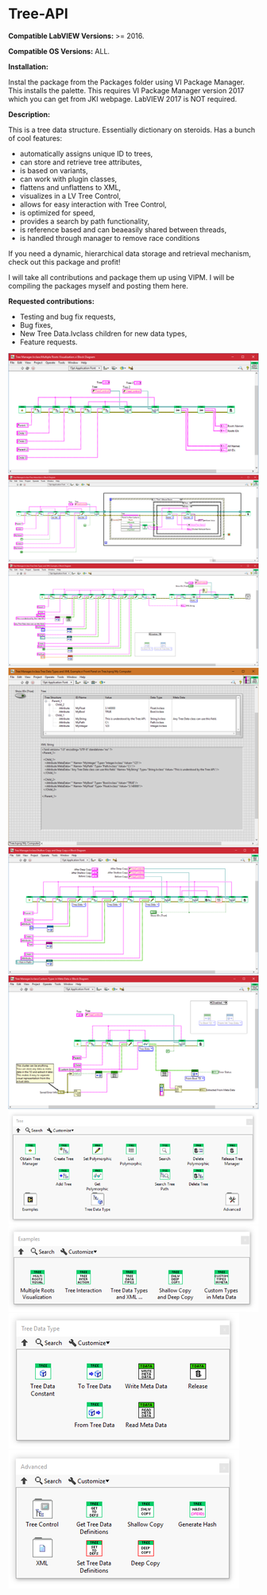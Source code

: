 # Tree-API

**Compatible LabVIEW Versions:** >= 2016.

**Compatible OS Versions:** ALL.

**Installation:**

Instal the package from the Packages folder using VI Package Manager. This installs the palette. This requires VI Package Manager version 2017 which you can get from JKI webpage. LabVIEW 2017 is NOT required.

**Description:**

This is a tree data structure. Essentially dictionary on steroids. Has a bunch of cool features:

- automatically assigns unique ID to trees,
- can store and retrieve tree attributes,
- is based on variants,
- can work with plugin classes,
- flattens and unflattens to XML,
- visualizes in a LV Tree Control,
- allows for easy interaction with Tree Control,
- is optimized for speed,
- provides a search by path functionality,
- is reference based and can beaeasily shared between threads,
- is handled through manager to remove race conditions

If you need a dynamic, hierarchical data storage and retrieval mechanism, check out this package and profit!

I will take all contributions and package them up using VIPM. I will be compiling the packages myself and posting them here.

**Requested contributions:**
- Testing and bug fix requests,
- Bug fixes,
- New Tree Data.lvclass children for new data types,
- Feature requests.

![Alt text](/Images/Example0.png?raw=true "Multiple Roots Visualization")
![Alt text](/Images/Example1.png?raw=true "Tree Interaction")
![Alt text](/Images/Example2.png?raw=true "Tree Data Types and XML Example")
![Alt text](/Images/VI0.png?raw=true "Tree Data Types and XML Example Results")
![Alt text](/Images/Example3.png?raw=true "Shallow Copy and Deep Copy")
![Alt text](/Images/Example4.png?raw=true "Custom Types in Meta Data")
![Alt text](/Images/Menu0.png?raw=true "Tree API")
![Alt text](/Images/Menu1.png?raw=true "Examples palette")
![Alt text](/Images/Menu2.png?raw=true "Tree Data palette")
![Alt text](/Images/Menu4.png?raw=true "Advanced palette")


